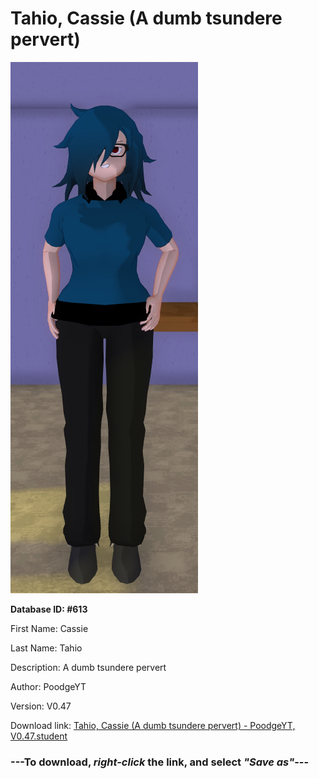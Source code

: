 # Tahio, Cassie (A dumb tsundere pervert)

<img src="https://raw.githubusercontent.com/Arbiter1223/Daigaku-Gurashi-Custom-Students/master/Students/Files/Tahio%2C%20Cassie%20(A%20dumb%20tsundere%20pervert).png" title="Tahio, Cassie (A dumb tsundere pervert) - PoodgeYT, V0.47">

**Database ID: #613**

First Name: Cassie

Last Name: Tahio

Description: A dumb tsundere pervert

Author: PoodgeYT

Version: V0.47

Download link: <a href="https://raw.githubusercontent.com/Arbiter1223/Daigaku-Gurashi-Custom-Students/master/Students/Files/Tahio%2C%20Cassie%20(A%20dumb%20tsundere%20pervert)%20-%20PoodgeYT%2C%20V0.47.student">Tahio, Cassie (A dumb tsundere pervert) - PoodgeYT, V0.47.student</a>

### ---**To download, _right-click_ the link, and select _"Save as"_**---
